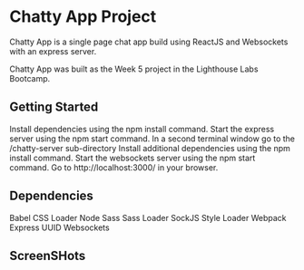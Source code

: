 # Chatty App Project

Chatty App is a single page chat app build using ReactJS and Websockets with an express server.

Chatty App was built as the Week 5 project in the Lighthouse Labs Bootcamp.

## Getting Started

Install dependencies using the npm install command.
Start the express server using the npm start command.
In a second terminal window go to the /chatty-server sub-directory
Install additional dependencies using the npm install command.
Start the websockets server using the npm start command.
Go to http://localhost:3000/ in your browser.

## Dependencies

Babel
CSS Loader
Node Sass
Sass Loader
SockJS
Style Loader
Webpack
Express
UUID
Websockets

## ScreenSHots


